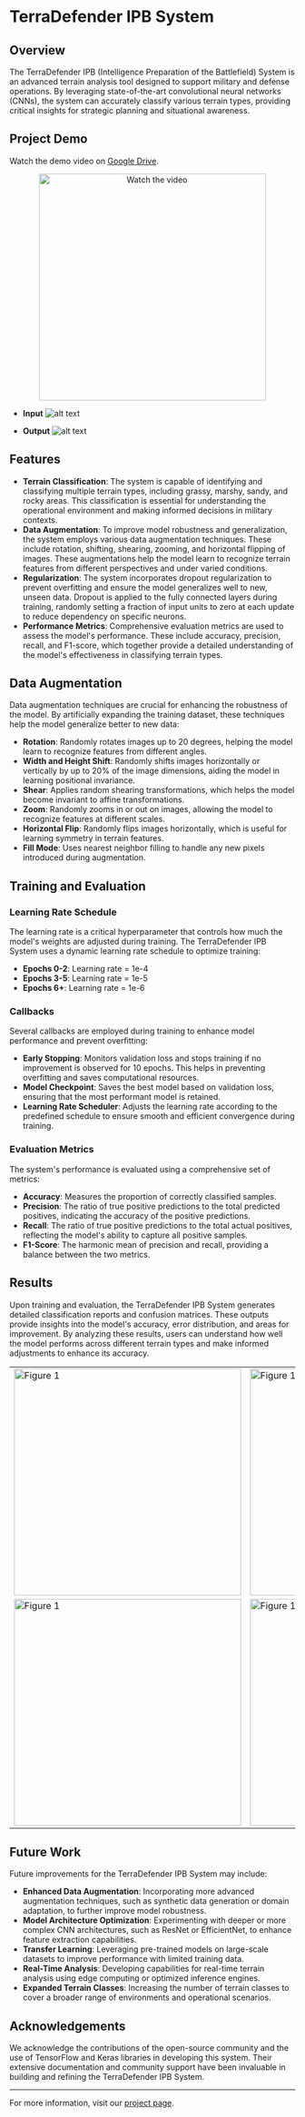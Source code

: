 # TerraDefender IPB System

## Overview

The TerraDefender IPB (Intelligence Preparation of the Battlefield) System is an advanced terrain analysis tool designed to support military and defense operations. By leveraging state-of-the-art convolutional neural networks (CNNs), the system can accurately classify various terrain types, providing critical insights for strategic planning and situational awareness.

## Project Demo

Watch the demo video on [Google Drive](https://drive.google.com/file/d/111O5vvSD_WlYcgX0USCwvWx9OXTtowci/view?usp=sharing).

<div align="center">
  <a href="https://drive.google.com/file/d/111O5vvSD_WlYcgX0USCwvWx9OXTtowci/view?usp=sharing">
    <img src="https://github.com/Joderick-Sherwin/TerraDefender_IPB/blob/main/TerraDefender_Loading_Page.jpeg" alt="Watch the video" style="width:400px;"/>
  </a>
</div>

- **Input**
![alt text](https://github.com/Joderick-Sherwin/TerraDefender_IPB/blob/main/Sample%20Input.jpg)

- **Output**
![alt text](https://github.com/Joderick-Sherwin/TerraDefender_IPB/blob/main/Sample%20Output.jpg)

## Features

- **Terrain Classification**: The system is capable of identifying and classifying multiple terrain types, including grassy, marshy, sandy, and rocky areas. This classification is essential for understanding the operational environment and making informed decisions in military contexts.
- **Data Augmentation**: To improve model robustness and generalization, the system employs various data augmentation techniques. These include rotation, shifting, shearing, zooming, and horizontal flipping of images. These augmentations help the model learn to recognize terrain features from different perspectives and under varied conditions.
- **Regularization**: The system incorporates dropout regularization to prevent overfitting and ensure the model generalizes well to new, unseen data. Dropout is applied to the fully connected layers during training, randomly setting a fraction of input units to zero at each update to reduce dependency on specific neurons.
- **Performance Metrics**: Comprehensive evaluation metrics are used to assess the model's performance. These include accuracy, precision, recall, and F1-score, which together provide a detailed understanding of the model's effectiveness in classifying terrain types.

## Data Augmentation

Data augmentation techniques are crucial for enhancing the robustness of the model. By artificially expanding the training dataset, these techniques help the model generalize better to new data:

- **Rotation**: Randomly rotates images up to 20 degrees, helping the model learn to recognize features from different angles.
- **Width and Height Shift**: Randomly shifts images horizontally or vertically by up to 20% of the image dimensions, aiding the model in learning positional invariance.
- **Shear**: Applies random shearing transformations, which helps the model become invariant to affine transformations.
- **Zoom**: Randomly zooms in or out on images, allowing the model to recognize features at different scales.
- **Horizontal Flip**: Randomly flips images horizontally, which is useful for learning symmetry in terrain features.
- **Fill Mode**: Uses nearest neighbor filling to handle any new pixels introduced during augmentation.

## Training and Evaluation

### Learning Rate Schedule

The learning rate is a critical hyperparameter that controls how much the model's weights are adjusted during training. The TerraDefender IPB System uses a dynamic learning rate schedule to optimize training:

- **Epochs 0-2**: Learning rate = 1e-4
- **Epochs 3-5**: Learning rate = 1e-5
- **Epochs 6+**: Learning rate = 1e-6

### Callbacks

Several callbacks are employed during training to enhance model performance and prevent overfitting:

- **Early Stopping**: Monitors validation loss and stops training if no improvement is observed for 10 epochs. This helps in preventing overfitting and saves computational resources.
- **Model Checkpoint**: Saves the best model based on validation loss, ensuring that the most performant model is retained.
- **Learning Rate Scheduler**: Adjusts the learning rate according to the predefined schedule to ensure smooth and efficient convergence during training.

### Evaluation Metrics

The system's performance is evaluated using a comprehensive set of metrics:

- **Accuracy**: Measures the proportion of correctly classified samples.
- **Precision**: The ratio of true positive predictions to the total predicted positives, indicating the accuracy of the positive predictions.
- **Recall**: The ratio of true positive predictions to the total actual positives, reflecting the model's ability to capture all positive samples.
- **F1-Score**: The harmonic mean of precision and recall, providing a balance between the two metrics.

## Results

Upon training and evaluation, the TerraDefender IPB System generates detailed classification reports and confusion matrices. These outputs provide insights into the model's accuracy, error distribution, and areas for improvement. By analyzing these results, users can understand how well the model performs across different terrain types and make informed adjustments to enhance its accuracy.

<table>
  <tr>
    <td>
      <img src="https://github.com/Joderick-Sherwin/TerraDefender_IPB/blob/main/Figure_1.png" alt="Figure 1" width="400"/>
    </td>
    <td>
      <img src="https://github.com/Joderick-Sherwin/TerraDefender_IPB/blob/main/Figure_1.png" alt="Figure 1" width="400"/>
    </td>
  </tr>
  <tr>
    <td>
      <img src="https://github.com/Joderick-Sherwin/TerraDefender_IPB/blob/main/Figure_1.png" alt="Figure 1" width="400"/>
    </td>
    <td>
      <img src="https://github.com/Joderick-Sherwin/TerraDefender_IPB/blob/main/Figure_1.png" alt="Figure 1" width="400"/>
    </td>
  </tr>
</table>

## Future Work

Future improvements for the TerraDefender IPB System may include:

- **Enhanced Data Augmentation**: Incorporating more advanced augmentation techniques, such as synthetic data generation or domain adaptation, to further improve model robustness.
- **Model Architecture Optimization**: Experimenting with deeper or more complex CNN architectures, such as ResNet or EfficientNet, to enhance feature extraction capabilities.
- **Transfer Learning**: Leveraging pre-trained models on large-scale datasets to improve performance with limited training data.
- **Real-Time Analysis**: Developing capabilities for real-time terrain analysis using edge computing or optimized inference engines.
- **Expanded Terrain Classes**: Increasing the number of terrain classes to cover a broader range of environments and operational scenarios.

## Acknowledgements

We acknowledge the contributions of the open-source community and the use of TensorFlow and Keras libraries in developing this system. Their extensive documentation and community support have been invaluable in building and refining the TerraDefender IPB System.

---

For more information, visit our [project page](https://github.com/your-repo/TerraDefender).
